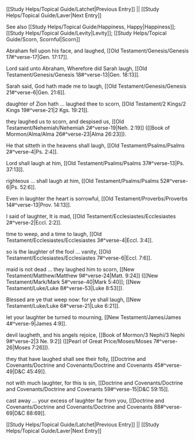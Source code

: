 [[Study Helps/Topical Guide/Latchet|Previous Entry]]  ||  [[Study Helps/Topical Guide/Laver|Next Entry]]

 See also [[Study Helps/Topical Guide/Happiness, Happy|Happiness]]; [[Study Helps/Topical Guide/Levity|Levity]]; [[Study Helps/Topical Guide/Scorn, Scornful|Scorn]]

 Abraham fell upon his face, and laughed, [[Old Testament/Genesis/Genesis 17#^verse-17|Gen. 17:17]].

 Lord said unto Abraham, Wherefore did Sarah laugh, [[Old Testament/Genesis/Genesis 18#^verse-13|Gen. 18:13]].

 Sarah said, God hath made me to laugh, [[Old Testament/Genesis/Genesis 21#^verse-6|Gen. 21:6]].

 daughter of Zion hath ... laughed thee to scorn, [[Old Testament/2 Kings/2 Kings 19#^verse-21|2 Kgs. 19:21]].

 they laughed us to scorn, and despised us, [[Old Testament/Nehemiah/Nehemiah 2#^verse-19|Neh. 2:19]] ([[Book of Mormon/Alma/Alma 26#^verse-23|Alma 26:23]]).

 He that sitteth in the heavens shall laugh, [[Old Testament/Psalms/Psalms 2#^verse-4|Ps. 2:4]].

 Lord shall laugh at him, [[Old Testament/Psalms/Psalms 37#^verse-13|Ps. 37:13]].

 righteous ... shall laugh at him, [[Old Testament/Psalms/Psalms 52#^verse-6|Ps. 52:6]].

 Even in laughter the heart is sorrowful, [[Old Testament/Proverbs/Proverbs 14#^verse-13|Prov. 14:13]].

 I said of laughter, It is mad, [[Old Testament/Ecclesiastes/Ecclesiastes 2#^verse-2|Eccl. 2:2]].

 time to weep, and a time to laugh, [[Old Testament/Ecclesiastes/Ecclesiastes 3#^verse-4|Eccl. 3:4]].

 so is the laughter of the fool ... vanity, [[Old Testament/Ecclesiastes/Ecclesiastes 7#^verse-6|Eccl. 7:6]].

 maid is not dead ... they laughed him to scorn, [[New Testament/Matthew/Matthew 9#^verse-24|Matt. 9:24]] ([[New Testament/Mark/Mark 5#^verse-40|Mark 5:40]]; [[New Testament/Luke/Luke 8#^verse-53|Luke 8:53]]).

 Blessed are ye that weep now: for ye shall laugh, [[New Testament/Luke/Luke 6#^verse-21|Luke 6:21]].

 let your laughter be turned to mourning, [[New Testament/James/James 4#^verse-9|James 4:9]].

 devil laugheth, and his angels rejoice, [[Book of Mormon/3 Nephi/3 Nephi 9#^verse-2|3 Ne. 9:2]] ([[Pearl of Great Price/Moses/Moses 7#^verse-26|Moses 7:26]]).

 they that have laughed shall see their folly, [[Doctrine and Covenants/Doctrine and Covenants/Doctrine and Covenants 45#^verse-49|D&C 45:49]].

 not with much laughter, for this is sin, [[Doctrine and Covenants/Doctrine and Covenants/Doctrine and Covenants 59#^verse-15|D&C 59:15]].

 cast away ... your excess of laughter far from you, [[Doctrine and Covenants/Doctrine and Covenants/Doctrine and Covenants 88#^verse-69|D&C 88:69]].

[[Study Helps/Topical Guide/Latchet|Previous Entry]]  ||  [[Study Helps/Topical Guide/Laver|Next Entry]]